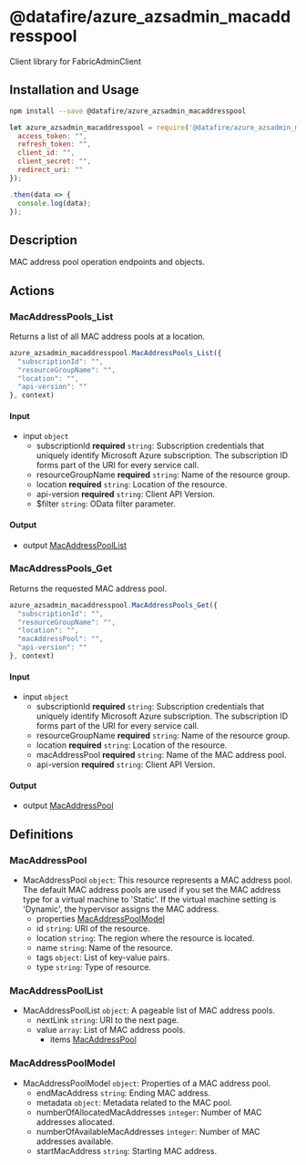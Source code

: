 # @datafire/azure_azsadmin_macaddresspool

Client library for FabricAdminClient

## Installation and Usage
```bash
npm install --save @datafire/azure_azsadmin_macaddresspool
```
```js
let azure_azsadmin_macaddresspool = require('@datafire/azure_azsadmin_macaddresspool').create({
  access_token: "",
  refresh_token: "",
  client_id: "",
  client_secret: "",
  redirect_uri: ""
});

.then(data => {
  console.log(data);
});
```

## Description

MAC address pool operation endpoints and objects.

## Actions

### MacAddressPools_List
Returns a list of all MAC address pools at a location.


```js
azure_azsadmin_macaddresspool.MacAddressPools_List({
  "subscriptionId": "",
  "resourceGroupName": "",
  "location": "",
  "api-version": ""
}, context)
```

#### Input
* input `object`
  * subscriptionId **required** `string`: Subscription credentials that uniquely identify Microsoft Azure subscription. The subscription ID forms part of the URI for every service call.
  * resourceGroupName **required** `string`: Name of the resource group.
  * location **required** `string`: Location of the resource.
  * api-version **required** `string`: Client API Version.
  * $filter `string`: OData filter parameter.

#### Output
* output [MacAddressPoolList](#macaddresspoollist)

### MacAddressPools_Get
Returns the requested MAC address pool.


```js
azure_azsadmin_macaddresspool.MacAddressPools_Get({
  "subscriptionId": "",
  "resourceGroupName": "",
  "location": "",
  "macAddressPool": "",
  "api-version": ""
}, context)
```

#### Input
* input `object`
  * subscriptionId **required** `string`: Subscription credentials that uniquely identify Microsoft Azure subscription. The subscription ID forms part of the URI for every service call.
  * resourceGroupName **required** `string`: Name of the resource group.
  * location **required** `string`: Location of the resource.
  * macAddressPool **required** `string`: Name of the MAC address pool.
  * api-version **required** `string`: Client API Version.

#### Output
* output [MacAddressPool](#macaddresspool)



## Definitions

### MacAddressPool
* MacAddressPool `object`: This resource represents a MAC address pool.  The default MAC address pools are used if you set the MAC address type for a virtual machine to 'Static'.  If the virtual machine setting is 'Dynamic', the hypervisor assigns the MAC address.
  * properties [MacAddressPoolModel](#macaddresspoolmodel)
  * id `string`: URI of the resource.
  * location `string`: The region where the resource is located.
  * name `string`: Name of the resource.
  * tags `object`: List of key-value pairs.
  * type `string`: Type of resource.

### MacAddressPoolList
* MacAddressPoolList `object`: A pageable list of MAC address pools.
  * nextLink `string`: URI to the next page.
  * value `array`: List of MAC address pools.
    * items [MacAddressPool](#macaddresspool)

### MacAddressPoolModel
* MacAddressPoolModel `object`: Properties of a MAC address pool.
  * endMacAddress `string`: Ending MAC address.
  * metadata `object`: Metadata related to the MAC pool.
  * numberOfAllocatedMacAddresses `integer`: Number of MAC addresses allocated.
  * numberOfAvailableMacAddresses `integer`: Number of MAC addresses available.
  * startMacAddress `string`: Starting MAC address.


